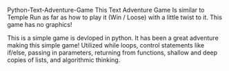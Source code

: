 Python-Text-Adventure-Game
This Text Adventure Game Is similar to Temple Run as far as how to play it (Win / Loose) with a little twist to it. 
This game has no graphics!

This is a simple game is devloped in python.
It has been a great adventure making this simple game!
Utilized while loops, control statements like if/else, passing in parameters,
returning from functions, shallow and deep copies of lists, and algorithmic thinking.

